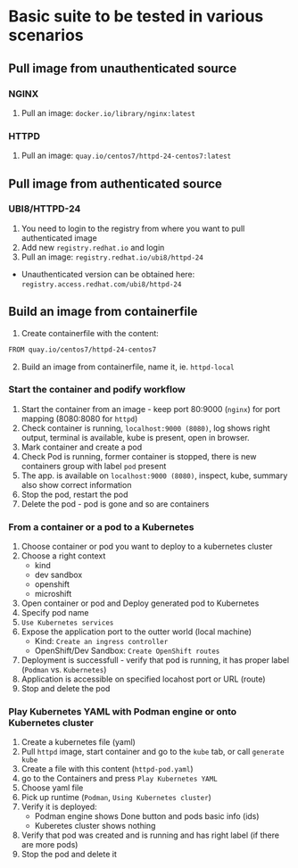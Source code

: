 # Basic suite to be tested in various scenarios

## Pull image from unauthenticated source

### NGINX

1. Pull an image: `docker.io/library/nginx:latest`

### HTTPD

1. Pull an image: `quay.io/centos7/httpd-24-centos7:latest`

## Pull image from authenticated source

### UBI8/HTTPD-24
1. You need to login to the registry from where you want to pull authenticated image
2. Add new `registry.redhat.io` and login
3. Pull an image: `registry.redhat.io/ubi8/httpd-24` 
* Unauthenticated version can be obtained here: `registry.access.redhat.com/ubi8/httpd-24`

## Build an image from containerfile

1. Create containerfile with the content:
```sh
FROM quay.io/centos7/httpd-24-centos7
```
2. Build an image from containerfile, name it, ie. `httpd-local`

### Start the container and podify workflow

1. Start the container from an image - keep port 80:9000 (`nginx`) for port mapping (8080:8080 for `httpd`)
2. Check container is running, `localhost:9000 (8080)`, log shows right output, terminal is available, kube is present, open in browser.
3. Mark container and create a pod
4. Check Pod is running, former container is stopped, there is new containers group with label `pod` present 
5. The app. is available on `localhost:9000 (8080)`, inspect, kube, summary also show correct information
6. Stop the pod, restart the pod
7. Delete the pod - pod is gone and so are containers

### From a container or a pod to a Kubernetes

1. Choose container or pod you want to deploy to a kubernetes cluster
2. Choose a right context 
    * kind
    * dev sandbox
    * openshift
    * microshift
3. Open container or pod and Deploy generated pod to Kubernetes
4. Specify pod name
5. `Use Kubernetes services`
6. Expose the application port to the outter world (local machine)
    * Kind: `Create an ingress controller`
    * OpenShift/Dev Sandbox: `Create OpenShift routes`
7. Deployment is successfull - verify that pod is running, it has proper label (`Podman` vs. `Kubernetes`)
8. Application is accessible on specified locahost port or URL (route)
9. Stop and delete the pod

### Play Kubernetes YAML with Podman engine or onto Kubernetes cluster

1. Create a kubernetes file (yaml)
2. Pull `httpd` image, start container and go to the `kube` tab, or call `generate kube`
3. Create a file with this content (`httpd-pod.yaml`)
4. go to the Containers and press `Play Kubernetes YAML`
5. Choose yaml file
6. Pick up runtime (`Podman`, `Using Kubernetes cluster`)
7. Verify it is deployed:
    * Podman engine shows Done button and pods basic info (ids)
    * Kuberetes cluster shows nothing
8. Verify that pod was created and is running and has right label (if there are more pods)
9. Stop the pod and delete it



